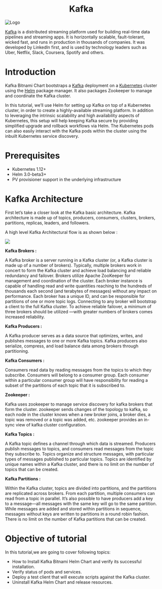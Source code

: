 <h1 align="center">Kafka</h1>

![Logo](_images/logo.png)

[Kafka](https://kafka.apache.org/) is a distributed streaming platform used for building real-time data pipelines and streaming apps. It is horizontally scalable, fault-tolerant, wicked fast, and runs in production in thousands of companies. It was developed by LinkedIn first, and is used by technology leaders such as Uber, Netflix, Slack, Coursera, Spotify and others.

# Introduction
Kafka Bitnami Chart  bootstraps a [Kafka](https://github.com/bitnami/bitnami-docker-kafka) deployment on a [Kubernetes](http://kubernetes.io/) cluster using the [Helm](https://helm.sh/) package manager.
It also packages Zookeeper to manage and coordinate the Kafka cluster.

In this tutorial, we’ll use Helm for setting up Kafka on top of a Kubernetes cluster, in order to create a highly-available streaming platform.
In addition to leveraging the intrinsic scalability and high availability aspects of Kubernetes, this setup will help keeping Kafka secure by providing simplified upgrade and rollback workflows via Helm. The Kubernetes pods can also easily interact with the Kafka pods within the cluster using the inbuilt Kubernetes service discovery.

# Prerequisites

- Kubernetes 1.12+
- Helm 3.0-beta3+
- PV provisioner support in the underlying infrastructure

# Kafka Architecture
First let’s take a closer look at the Kafka basic architecture. Kafka architecture is made up of topics, producers, consumers, clusters, brokers, partitions, replicas, leaders, and followers.


A high level Kafka Architectural flow is as shown below :

![](_images/kafka-architecture.png)

**Kafka Brokers :**

A Kafka broker is a server running in a Kafka cluster (or, a Kafka cluster is made up of a number of brokers). Typically, multiple brokers work in concert to form the Kafka cluster and achieve load balancing and reliable redundancy and failover. Brokers utilize Apache ZooKeeper for management and coordination of the cluster. Each broker instance is capable of handling read and write quantities reaching to the hundreds of thousands each second (and terabytes of messages) without any impact on performance. Each broker has a unique ID, and can be responsible for partitions of one or more topic logs. Connecting to any broker will bootstrap a client to the full Kafka cluster. To achieve reliable failover, a minimum of three brokers should be utilized —with greater numbers of brokers comes increased reliability.

**Kafka Producers :**

A Kafka producer serves as a data source that optimizes, writes, and publishes messages to one or more Kafka topics. Kafka producers also serialize, compress, and load balance data among brokers through partitioning.

**Kafka Consumers :**

Consumers read data by reading messages from the topics to which they subscribe. Consumers will belong to a consumer group. Each consumer within a particular consumer group will have responsibility for reading a subset of the partitions of each topic that it is subscribed to. 

**Zookeeper :**

Kafka uses zookeeper to manage service discovery for kafka brokers that form the cluster. zookeeper sends changes of the topology to kafka, so each node in the cluster knows when a new broker joins, a broker dies, a topic was removed or a topic was added, etc. zookeeper provides an in-sync view of kafka cluster configuration.

**Kafka Topics :**

A Kafka topic defines a channel through which data is streamed. Producers publish messages to topics, and consumers read messages from the topic they subscribe to. Topics organize and structure messages, with particular types of messages published to particular topics. Topics are identified by unique names within a Kafka cluster, and there is no limit on the number of topics that can be created. 

**Kafka Partitions :**

Within the Kafka cluster, topics are divided into partitions, and the partitions are replicated across brokers. From each partition, multiple consumers can read from a topic in parallel. It’s also possible to have producers add a key to a message—all messages with the same key will go to the same partition. While messages are added and stored within partitions in sequence, messages without keys are written to partitions in a round robin fashion. There is no limit on the number of Kafka partitions that can be created.

# Objective of tutorial

In this tutorial,we are going to cover following topics:

- How to Install Kafka Bitnami Helm Chart and verify its successful installation.
- Verify status of pods and services. 
- Deploy a test client that will execute scripts against the Kafka cluster.
- Uninstall Kafka Helm Chart and release resources.





